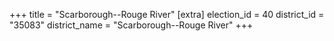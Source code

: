 +++
title = "Scarborough--Rouge River"
[extra]
election_id = 40
district_id = "35083"
district_name = "Scarborough--Rouge River"
+++
